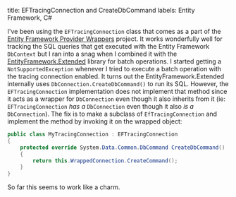 title: EFTracingConnection and CreateDbCommand
labels: Entity Framework, C#

I've been using the `EFTracingConnection` class that comes as a part of the [Entity Framework Provider Wrappers](http://efwrappers.codeplex.com/) project. It works wonderfully well for tracking the SQL queries that get executed with the Entity Framework `DbContext` but I ran into a snag when I combined it with the [EntityFramework.Extended](https://github.com/loresoft/EntityFramework.Extended) library for batch operations. I started getting a `NotSupportedException` whenever I tried to execute a batch operation with the tracing connection enabled. It turns out the EntityFramework.Extended internally uses `DbConnection.CreateDbCommand()` to run its SQL. However, the `EFTracingConnection` implementation does not implement that method since it acts as a wrapper for `DbConnection` even though it also inherits from it (ie: `EFTracingConnection` _has a_ `DbConnection` even though it also _is a_ `DbConnection`). The fix is to make a subclass of `EfTracingConnection` and implement the method by invoking it on the wrapped object:

```csharp
public class MyTracingConnection : EFTracingConnection
{
    protected override System.Data.Common.DbCommand CreateDbCommand()
    {
        return this.WrappedConnection.CreateCommand();
    }
}
```

So far this seems to work like a charm.
